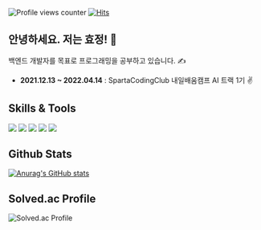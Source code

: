 ![Profile views counter](https://komarev.com/ghpvc/?username=heyhyo11&&style=flat-square) 
[![Hits](https://hits.seeyoufarm.com/api/count/incr/badge.svg?url=https%3A%2F%2Fgithub.com%2Fgheyhyo11%2Fhit-counter&count_bg=%23AE0909&title_bg=%23414445&icon=&icon_color=%23D0D0D0&title=visitors&edge_flat=true)](https://hits.seeyoufarm.com)

## 안녕하세요. 저는 효정! 👋


백엔드 개발자를 목표로 프로그래밍을 공부하고 있습니다. &#9997;
- **2021.12.13 ~ 2022.04.14** : SpartaCodingClub 내일배움캠프 AI 트랙 1기 &#9996;
 
 
## Skills & Tools
<img src="https://img.shields.io/badge/Python-3766AB?style=flat-square&logo=Python&logoColor=white"/></a>
<img src="https://img.shields.io/badge/CSS-1572B6?style=flat-square&logo=CSS&logoColor=white"/></a>
<img src="https://img.shields.io/badge/Javascript-F7DF1E?style=flat-square&logo=Javascript&logoColor=white"/></a>
<img src="https://img.shields.io/badge/Git-F05032?style=flat-square&logo=Git&logoColor=white"/></a>
<img src="https://img.shields.io/badge/GitHub-181717?style=flat-square&logo=GitHub&logoColor=white"/></a>


## Github Stats  

[![Anurag's GitHub stats](https://github-readme-stats.vercel.app/api?username=heyhyo11&theme=buefy&show_icons=true)](https://github.com/anuraghazra/github-readme-stats)
<!-- ![Top Langs](https://github-readme-stats.vercel.app/api/top-langs/?username=anuraghazra&layout=compact) -->
<!-- [![Top Langs](https://github-readme-stats.vercel.app/api/top-langs/?username=anuraghazra&langs_count=3)](https://github.com/anuraghazra/github-readme-stats) -->
<!-- [![Top Langs](https://github-readme-stats.vercel.app/api/top-langs/?username=anuraghazra&layout=compact)](https://github.com/anuraghazra/github-readme-stats) -->
<!-- [![Top Langs](https://github-readme-stats.vercel.app/api/top-langs/?username=heyhyo11&layout=compact)](https://github.com/anuraghazra/github-readme-stats) -->



<!--  <img height="180em" src="https://github-readme-stats.vercel.app/api?username=heyhyo11&show_icons=true&hide_border=true&&count_private=true&include_all_commits=true" />   ![Top Langs](https://github-readme-stats.vercel.app/api/top-langs/?username=heyhyo11&layout=compact&hide_border=true&theme=white) -->

## Solved.ac Profile
![Solved.ac Profile](http://mazassumnida.wtf/api/v2/generate_badge?boj=takemyhrt)


<br/>  


<!--
**heyhyo11/heyhyo11** is a ✨ _special_ ✨ repository because its `README.md` (this file) appears on your GitHub profile.

Here are some ideas to get you started:

- 🔭 I’m currently working on ...
- 🌱 I’m currently learning ...
- 👯 I’m looking to collaborate on ...
- 🤔 I’m looking for help with ...
- 💬 Ask me about ...
- 📫 How to reach me: ...
- 😄 Pronouns: ...
- ⚡ Fun fact: ...
-->

